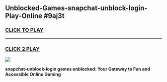 
## Unblocked-Games-snapchat-unblock-login-Play-Online #9aj3t
<h3>
<a href="https://news.freeplayer.one?title=snapchat-unblock-login&ref=3">CLICK TO PLAY</a></h3>
<hr>

<h3>
<a href="https://news.freeplayer.one?title=snapchat-unblock-login&ref=3">CLICK 2 PLAY</a>
  
</h3>

<a href="https://news.freeplayer.one?title=snapchat-unblock-login&ref=3"><img src="https://clearcache.store/games.png"></a>


**snapchat-unblock-login games unblocked: Your Gateway to Fun and Accessible Online Gaming**
